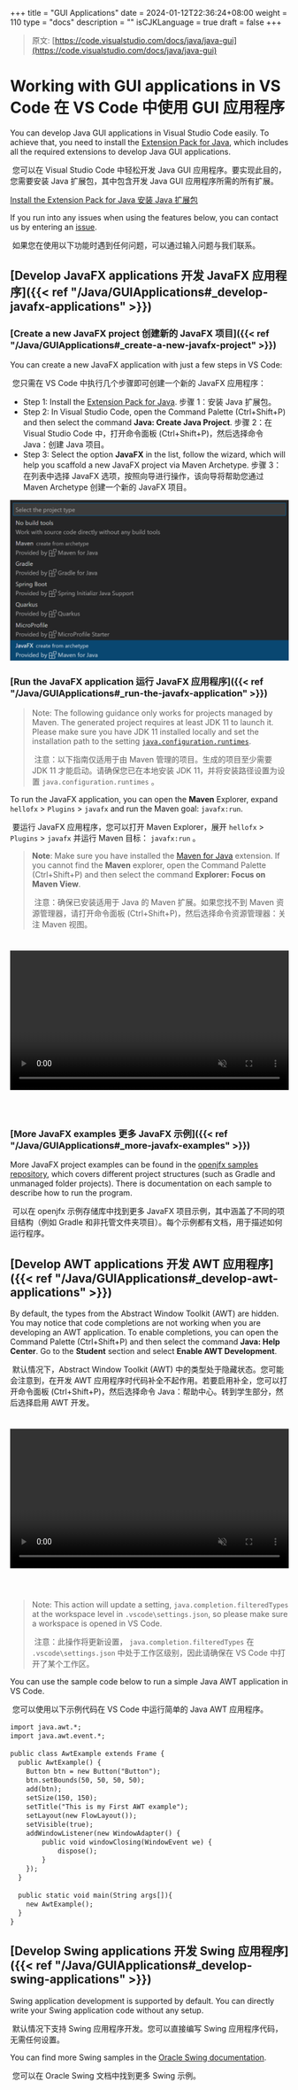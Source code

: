+++
title = "GUI Applications"
date = 2024-01-12T22:36:24+08:00
weight = 110
type = "docs"
description = ""
isCJKLanguage = true
draft = false
+++

> 原文: [https://code.visualstudio.com/docs/java/java-gui](https://code.visualstudio.com/docs/java/java-gui)

# Working with GUI applications in VS Code 在 VS Code 中使用 GUI 应用程序



You can develop Java GUI applications in Visual Studio Code easily. To achieve that, you need to install the [Extension Pack for Java](https://marketplace.visualstudio.com/items?itemName=vscjava.vscode-java-pack), which includes all the required extensions to develop Java GUI applications.

​​​	您可以在 Visual Studio Code 中轻松开发 Java GUI 应用程序。要实现此目的，您需要安装 Java 扩展包，其中包含开发 Java GUI 应用程序所需的所有扩展。

[Install the Extension Pack for Java
安装 Java 扩展包](vscode:extension/vscjava.vscode-java-pack)

If you run into any issues when using the features below, you can contact us by entering an [issue](https://github.com/microsoft/vscode-java-pack/issues).

​​​	如果您在使用以下功能时遇到任何问题，可以通过输入问题与我们联系。

## [Develop JavaFX applications 开发 JavaFX 应用程序]({{< ref "/Java/GUIApplications#_develop-javafx-applications" >}})

### [Create a new JavaFX project 创建新的 JavaFX 项目]({{< ref "/Java/GUIApplications#_create-a-new-javafx-project" >}})

You can create a new JavaFX application with just a few steps in VS Code:

​​​	您只需在 VS Code 中执行几个步骤即可创建一个新的 JavaFX 应用程序：

- Step 1: Install the [Extension Pack for Java](https://marketplace.visualstudio.com/items?itemName=vscjava.vscode-java-pack).
  步骤 1：安装 Java 扩展包。
- Step 2: In Visual Studio Code, open the Command Palette (Ctrl+Shift+P) and then select the command **Java: Create Java Project**.
  步骤 2：在 Visual Studio Code 中，打开命令面板 (Ctrl+Shift+P)，然后选择命令 Java：创建 Java 项目。
- Step 3: Select the option **JavaFX** in the list, follow the wizard, which will help you scaffold a new JavaFX project via Maven Archetype.
  步骤 3：在列表中选择 JavaFX 选项，按照向导进行操作，该向导将帮助您通过 Maven Archetype 创建一个新的 JavaFX 项目。

![create JavaFX project](./GUIApplications_img/create-javafx.png)

### [Run the JavaFX application 运行 JavaFX 应用程序]({{< ref "/Java/GUIApplications#_run-the-javafx-application" >}})

> Note: The following guidance only works for projects managed by Maven. The generated project requires at least JDK 11 to launch it. Please make sure you have JDK 11 installed locally and set the installation path to the setting [`java.configuration.runtimes`](https://github.com/redhat-developer/vscode-java#project-jdks).
>
> ​​​	注意：以下指南仅适用于由 Maven 管理的项目。生成的项目至少需要 JDK 11 才能启动。请确保您已在本地安装 JDK 11，并将安装路径设置为设置 `java.configuration.runtimes` 。

To run the JavaFX application, you can open the **Maven** Explorer, expand `hellofx` > `Plugins` > `javafx` and run the Maven goal: `javafx:run`.

​​​	要运行 JavaFX 应用程序，您可以打开 Maven Explorer，展开 `hellofx` > `Plugins` > `javafx` 并运行 Maven 目标： `javafx:run` 。

> **Note**: Make sure you have installed the [Maven for Java](https://marketplace.visualstudio.com/items?itemName=vscjava.vscode-maven) extension. If you cannot find the **Maven** explorer, open the Command Palette (Ctrl+Shift+P) and then select the command **Explorer: Focus on Maven View**.
>
> ​​​	注意：确保已安装适用于 Java 的 Maven 扩展。如果您找不到 Maven 资源管理器，请打开命令面板 (Ctrl+Shift+P)，然后选择命令资源管理器：关注 Maven 视图。

<video autoplay="" loop="" muted="" playsinline="" controls="" title="Run JavaFX application" data-immersive-translate-walked="591205ba-d140-4838-96fd-58e72a1f3e10" style="box-sizing: border-box; font-family: &quot;Segoe UI&quot;, &quot;Helvetica Neue&quot;, Helvetica, Arial, sans-serif; display: inline-block; vertical-align: baseline; margin-top: 1.5rem; margin-bottom: 2.5rem; width: 616.662px; max-width: 100%; color: rgb(36, 36, 36); font-size: 16px; font-style: normal; font-variant-ligatures: normal; font-variant-caps: normal; font-weight: 400; letter-spacing: normal; orphans: 2; text-align: start; text-indent: 0px; text-transform: none; widows: 2; word-spacing: 0px; -webkit-text-stroke-width: 0px; white-space: normal; background-color: rgb(255, 255, 255); text-decoration-thickness: initial; text-decoration-style: initial; text-decoration-color: initial;"></video>



### [More JavaFX examples 更多 JavaFX 示例]({{< ref "/Java/GUIApplications#_more-javafx-examples" >}})

More JavaFX project examples can be found in the [openjfx samples repository](https://github.com/openjfx/samples/tree/master/IDE/VSCode), which covers different project structures (such as Gradle and unmanaged folder projects). There is documentation on each sample to describe how to run the program.

​​​	可以在 openjfx 示例存储库中找到更多 JavaFX 项目示例，其中涵盖了不同的项目结构（例如 Gradle 和非托管文件夹项目）。每个示例都有文档，用于描述如何运行程序。

## [Develop AWT applications 开发 AWT 应用程序]({{< ref "/Java/GUIApplications#_develop-awt-applications" >}})

By default, the types from the Abstract Window Toolkit (AWT) are hidden. You may notice that code completions are not working when you are developing an AWT application. To enable completions, you can open the Command Palette (Ctrl+Shift+P) and then select the command **Java: Help Center**. Go to the **Student** section and select **Enable AWT Development**.

​​​	默认情况下，Abstract Window Toolkit (AWT) 中的类型处于隐藏状态。您可能会注意到，在开发 AWT 应用程序时代码补全不起作用。若要启用补全，您可以打开命令面板 (Ctrl+Shift+P)，然后选择命令 Java：帮助中心。转到学生部分，然后选择启用 AWT 开发。

<video autoplay="" loop="" muted="" playsinline="" controls="" title="Develop AWT application" data-immersive-translate-walked="591205ba-d140-4838-96fd-58e72a1f3e10" style="box-sizing: border-box; font-family: &quot;Segoe UI&quot;, &quot;Helvetica Neue&quot;, Helvetica, Arial, sans-serif; display: inline-block; vertical-align: baseline; margin-top: 1.5rem; margin-bottom: 2.5rem; width: 616.662px; max-width: 100%; color: rgb(36, 36, 36); font-size: 16px; font-style: normal; font-variant-ligatures: normal; font-variant-caps: normal; font-weight: 400; letter-spacing: normal; orphans: 2; text-align: start; text-indent: 0px; text-transform: none; widows: 2; word-spacing: 0px; -webkit-text-stroke-width: 0px; white-space: normal; background-color: rgb(255, 255, 255); text-decoration-thickness: initial; text-decoration-style: initial; text-decoration-color: initial;"></video>



> Note: This action will update a setting, `java.completion.filteredTypes` at the workspace level in `.vscode\settings.json`, so please make sure a workspace is opened in VS Code.
>
> ​​​	注意：此操作将更新设置， `java.completion.filteredTypes` 在 `.vscode\settings.json` 中处于工作区级别，因此请确保在 VS Code 中打开了某个工作区。

You can use the sample code below to run a simple Java AWT application in VS Code.

​​​	您可以使用以下示例代码在 VS Code 中运行简单的 Java AWT 应用程序。

```
import java.awt.*;
import java.awt.event.*;

public class AwtExample extends Frame {
  public AwtExample() {
    Button btn = new Button("Button");
    btn.setBounds(50, 50, 50, 50);
    add(btn);
    setSize(150, 150);
    setTitle("This is my First AWT example");
    setLayout(new FlowLayout());
    setVisible(true);
    addWindowListener(new WindowAdapter() {
        public void windowClosing(WindowEvent we) {
            dispose();
        }
    });
  }

  public static void main(String args[]){
    new AwtExample();
  }
}
```

## [Develop Swing applications 开发 Swing 应用程序]({{< ref "/Java/GUIApplications#_develop-swing-applications" >}})

Swing application development is supported by default. You can directly write your Swing application code without any setup.

​​​	默认情况下支持 Swing 应用程序开发。您可以直接编写 Swing 应用程序代码，无需任何设置。

You can find more Swing samples in the [Oracle Swing documentation](https://docs.oracle.com/javase/tutorial/uiswing/examples/components/index.html).

​​​	您可以在 Oracle Swing 文档中找到更多 Swing 示例。
